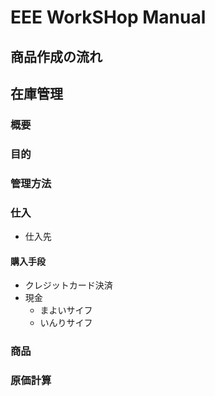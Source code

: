 # EEE WorkSHop Manual

## 商品作成の流れ

## 在庫管理
### 概要
### 目的
### 管理方法

### 仕入

* 仕入先

#### 購入手段

* クレジットカード決済
* 現金
  * まよいサイフ
  * いんりサイフ
  
### 商品

### 原価計算

